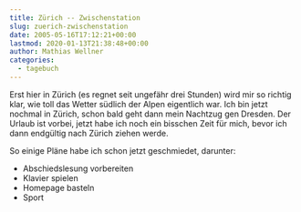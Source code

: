 ```yaml
---
title: Zürich -- Zwischenstation
slug: zuerich-zwischenstation
date: 2005-05-16T17:12:21+00:00
lastmod: 2020-01-13T21:38:48+00:00
author: Mathias Wellner
categories:
  - tagebuch
---
```

Erst hier in Zürich (es regnet seit ungefähr drei Stunden) wird mir so richtig klar, wie toll das Wetter südlich der Alpen eigentlich war. Ich bin jetzt nochmal in Zürich, schon bald geht dann mein Nachtzug gen Dresden. Der Urlaub ist vorbei, jetzt habe ich noch ein bisschen Zeit für mich, bevor ich dann endgültig nach Zürich ziehen werde.
<!--more-->

So einige Pläne habe ich schon jetzt geschmiedet, darunter:

  * Abschiedslesung vorbereiten
  * Klavier spielen
  * Homepage basteln
  * Sport